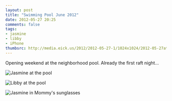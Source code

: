 ```yaml
---
layout: post
title: "Swimming Pool June 2012"
date: 2012-05-27 20:25
comments: false
tags: 
- jasmine
- libby
- iPhone
thumbsrc: http://media.eick.us/2012/2012-05-27-1/1024x1024/2012-05-27at18.45.03.jpg
---
```

Opening weekend at the neighborhood pool.  Already the first raft night...




![Jasmine at the pool](http://media.eick.us/media/photographs/2012/2012-05-27-1/2012-05-27at18.57.50.jpg)




![Libby at the pool](http://media.eick.us/media/photographs/2012/2012-05-27-1/2012-05-27at18.57.29.jpg)




![Jasmine in Mommy's sunglasses](http://media.eick.us/media/photographs/2012/2012-05-27-1/2012-05-27at18.45.03.jpg)

